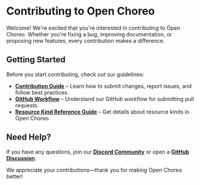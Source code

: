 # Contributing to Open Choreo

Welcome! We're excited that you're interested in contributing to Open Choreo. Whether you're fixing a bug, improving documentation, or proposing new features, every contribution makes a difference.

## Getting Started

Before you start contributing, check out our guidelines:

- **[Contribution Guide](./contributing.md)** – Learn how to submit changes, report issues, and follow best practices.
- **[GitHub Workflow](./GitHub_workflow.md)** – Understand our GitHub workflow for submitting pull requests.
- **[Resource Kind Reference Guide](./resource-kind-reference-guide.md)** – Get details about resource kinds in Open Choreo.

## Need Help?

If you have any questions, join our **[Discord Community](https://discord.gg/HYCgUacN)** or open a **[GitHub Discussion](https://github.com/choreo-idp/choreo/discussions)**.

We appreciate your contributions—thank you for making Open Choreo better! 
